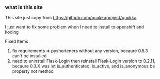 ### what is this site
This site just copy  from  https://github.com/quokkaproject/quokka

I just want to fix some problem when I need to install to openshift and koding

Fixed Items
1. fix requirements => pyshorteners without any version, becaure 0.5.3 can't be installed
2. need to uninstall Flask-Login then reinstall Flask-Login version to 0.2.11, becaure 0.3.X was
let is_authenticated, is_active, and is_anonymous be property not method
